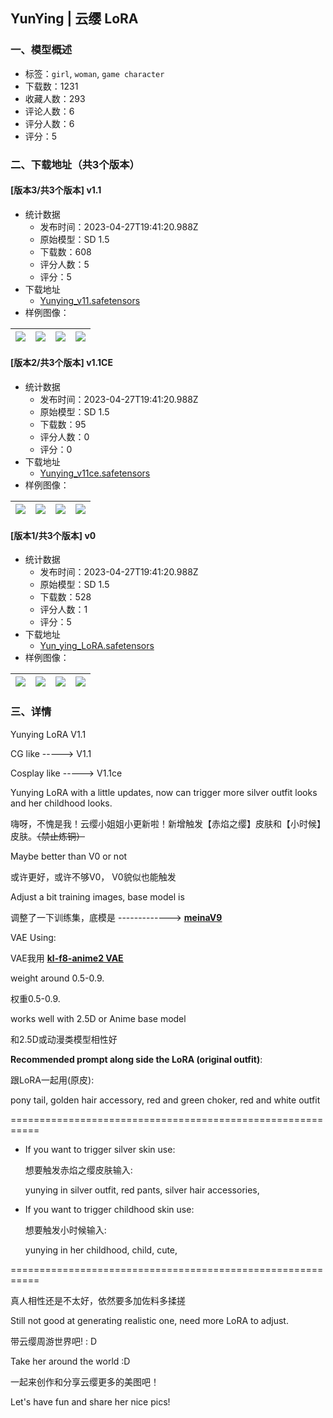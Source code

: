 ## YunYing | 云缨 LoRA
### 一、模型概述

- 标签：`girl`, `woman`, `game character`
- 下载数：1231
- 收藏人数：293
- 评论人数：6
- 评分人数：6
- 评分：5

### 二、下载地址（共3个版本）

#### [版本3/共3个版本] v1.1

- 统计数据
  - 发布时间：2023-04-27T19:41:20.988Z
  - 原始模型：SD 1.5
  - 下载数：608
  - 评分人数：5
  - 评分：5
- 下载地址
  - [Yunying_v11.safetensors](https://civitai.com/api/download/models/56799)
- 样例图像：

| <img src="https://image.civitai.com/xG1nkqKTMzGDvpLrqFT7WA/4f1efaea-d40a-441d-a6ce-3ab54359bf00/width=450/615872.jpeg" /> | <img src="https://image.civitai.com/xG1nkqKTMzGDvpLrqFT7WA/22482bb4-0117-4f48-446b-45535601c000/width=450/615880.jpeg" /> | <img src="https://image.civitai.com/xG1nkqKTMzGDvpLrqFT7WA/127b0b54-fde0-4d1d-b1a3-ce5b27632300/width=450/615878.jpeg" /> | <img src="https://image.civitai.com/xG1nkqKTMzGDvpLrqFT7WA/7c4c554b-3973-417b-babf-0a6592c14f00/width=450/615934.jpeg" /> |
| ---- | ---- | ---- | ---- |

#### [版本2/共3个版本] v1.1CE

- 统计数据
  - 发布时间：2023-04-27T19:41:20.988Z
  - 原始模型：SD 1.5
  - 下载数：95
  - 评分人数：0
  - 评分：0
- 下载地址
  - [Yunying_v11ce.safetensors](https://civitai.com/api/download/models/56847)
- 样例图像：

| <img src="https://image.civitai.com/xG1nkqKTMzGDvpLrqFT7WA/ba7fa6f9-cf54-4db1-305f-a6966bf6a000/width=450/616345.jpeg" /> | <img src="https://image.civitai.com/xG1nkqKTMzGDvpLrqFT7WA/8093f064-1e54-43ea-8183-4247ea872200/width=450/616360.jpeg" /> | <img src="https://image.civitai.com/xG1nkqKTMzGDvpLrqFT7WA/be82e804-728b-4706-ab9a-1a93a0ce5100/width=450/616378.jpeg" /> | <img src="https://image.civitai.com/xG1nkqKTMzGDvpLrqFT7WA/42679be9-cc4d-4068-2de2-7437e12b2400/width=450/616361.jpeg" /> |
| ---- | ---- | ---- | ---- |

#### [版本1/共3个版本] v0

- 统计数据
  - 发布时间：2023-04-27T19:41:20.988Z
  - 原始模型：SD 1.5
  - 下载数：528
  - 评分人数：1
  - 评分：5
- 下载地址
  - [Yun_ying_LoRA.safetensors](https://civitai.com/api/download/models/26423)
- 样例图像：

| <img src="https://image.civitai.com/xG1nkqKTMzGDvpLrqFT7WA/9a3de74f-b640-4cec-777f-f39ac18ae900/width=450/291137.jpeg" /> | <img src="https://image.civitai.com/xG1nkqKTMzGDvpLrqFT7WA/bf3f6f5a-755e-46d8-884a-dca9a6531800/width=450/291152.jpeg" /> | <img src="https://image.civitai.com/xG1nkqKTMzGDvpLrqFT7WA/50be89c7-416f-4dbc-56b7-44ca976f6b00/width=450/291206.jpeg" /> | <img src="https://image.civitai.com/xG1nkqKTMzGDvpLrqFT7WA/c144af27-f86d-4830-cee6-d0b8e37f2500/width=450/291148.jpeg" /> |
| ---- | ---- | ---- | ---- |


### 三、详情
<p>Yunying LoRA V1.1</p><p></p><p>CG like          -----&gt;           V1.1</p><p>Cosplay like  -----&gt;           V1.1ce</p><p></p><p>Yunying LoRA with a little updates, now can trigger more silver outfit looks and her childhood looks.</p><p>嗨呀，不愧是我！云缨小姐姐小更新啦！新增触发【赤焰之缨】皮肤和【小时候】皮肤。<s>（禁止炼铜）</s></p><p></p><p>Maybe better than V0 or not</p><p>或许更好，或许不够V0， V0貌似也能触发</p><p></p><p>Adjust a bit training images, base model is</p><p>调整了一下训练集，底模是 -------------&gt; <a target="_blank" rel="ugc" href="https://civitai.com/models/7240/meinamix"><strong><u>meinaV9</u></strong></a></p><p></p><p>VAE Using:</p><p>VAE我用 <a target="_blank" rel="ugc" href="https://civitai.com/models/23906/kl-f8-anime2-vae"><strong><u>kl-f8-anime2 VAE</u></strong></a></p><p></p><p>weight around 0.5-0.9.</p><p>权重0.5-0.9.</p><p></p><p>works well with 2.5D or Anime base model</p><p>和2.5D或动漫类模型相性好</p><p></p><p><strong>Recommended prompt along side the LoRA (original outfit)</strong>:</p><p>跟LoRA一起用(原皮):</p><p></p><p>pony tail, golden hair accessory, red and green choker, red and white outfit</p><p></p><p>===========================================================</p><ul><li><p>If you want to trigger silver skin use:</p><p>想要触发赤焰之缨皮肤输入:</p><p></p><p>yunying in silver outfit, red pants, silver hair accessories,</p><p></p></li></ul><ul><li><p>If you want to trigger childhood skin use:</p><p>想要触发小时候输入:</p><p></p><p>yunying in her childhood, child, cute,</p><p></p></li></ul><p>===========================================================</p><p></p><p>真人相性还是不太好，依然要多加佐料多揉搓</p><p>Still not good at generating realistic one, need more LoRA to adjust.</p><p></p><p>带云缨周游世界吧! : D</p><p>Take her around the world :D</p><p></p><p>一起来创作和分享云缨更多的美图吧！</p><p>Let's have fun and share her nice pics!</p><p></p><p></p><p></p><p></p><p></p><p></p><p></p><p></p><p></p><p></p><p></p><p></p><p></p>